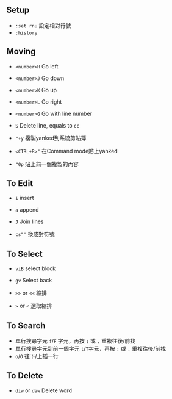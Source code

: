 ## Setup

- `:set rnu` 設定相對行號
- `:history`

## Moving

- `<number>H` Go left
- `<number>J` Go down
- `<number>K` Go up 
- `<number>L` Go right
- `<number>G` Go with line number


- `S` Delete line, equals to `cc`


- `"+y` 複製yanked到系統剪貼簿  
- `<CTRL+R>"` 在Command mode貼上yanked  
- `"0p` 貼上前一個複製的內容 



## To Edit

- `i` insert
- `a` append
- `J` Join lines

- `cs"'` 換成對符號


## To Select

- `viB` select block
- `gv` Select back

- `>>` or `<<` 縮排
- `>` or `<` 選取縮排


## To Search


- 單行搜尋字元  `f`/`F` 字元，再按 `;` 或 `,` 重複往後/前找
- 單行搜尋字元到前一個字元  `t`/`T`字元，再按 `;` 或 `,` 重複往後/前找
-  `o`/`O` 往下/上插一行 


## To Delete

- `diw` or `daw` Delete word 







